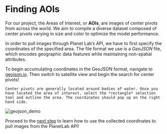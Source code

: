 # Finding AOIs

For our project, the Areas of Interest, or **AOIs**, are images of center pivots from across the world. We aim to compile a diverse dataset composed of center pivots varying in size and color to optimize the model performance. 

In order to pull images through Planet Lab’s API, we have to first specify the coordinates of the specified area. The file format we use is a *GeoJSON* file, which encodes geographic data features while maintaining non-spatial attributes. 

To begin accumulating coordinates in the GeoJSON format, navigate to [geojson.io](geojson.io). Then switch to satellite view and begin the search for center pivots! 

```{note}
Center pivots are generally located around bodies of water. Once you have located the area of interest, select the *rectangle* selection tool and outline the area. The coordinates should pop up on the right hand side. 
```

![geojson_demo](geojson_demo.gif)

Proceed to the [next step](https://tifhsu88.github.io/eri-docs/2_planet_api.html) to learn how to use the collected coordinates to pull images from the PlanetLab API!

